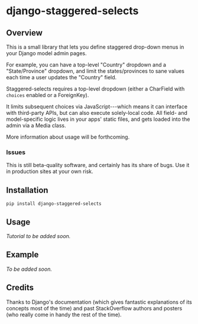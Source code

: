 # django-staggered-selects

## Overview

This is a small library that lets you define staggered drop-down menus in your Django model admin pages.

For example, you can have a top-level "Country" dropdown and a "State/Province" dropdown, and limit the states/provinces to sane values each time a user updates the "Country" field.

Staggered-selects requires a top-level dropdown (either a CharField with `choices` enabled or a ForeignKey).

It limits subsequent choices via JavaScript---which means it can interface with third-party APIs, but can also execute solely-local code. All field-  and model-specific logic lives in your apps' static files, and gets loaded into the admin via a Media class.

More information about usage will be forthcoming.

### Issues

This is still beta-quality software, and certainly has its share of bugs. Use it in production sites at your own risk.

## Installation

`pip install django-staggered-selects`

## Usage

_Tutorial to be added soon._

## Example

_To be added soon._

## Credits

Thanks to Django's documentation (which gives fantastic explanations of its concepts most of the time) and past StackOverflow authors and posters (who really come in handy the rest of the time).
